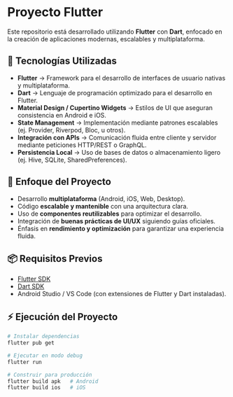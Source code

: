 # Proyecto Flutter

Este repositorio está desarrollado utilizando **Flutter** con **Dart**, enfocado en la creación de aplicaciones modernas, escalables y multiplataforma.

## 🚀 Tecnologías Utilizadas

- **Flutter** → Framework para el desarrollo de interfaces de usuario nativas y multiplataforma.  
- **Dart** → Lenguaje de programación optimizado para el desarrollo en Flutter.  
- **Material Design / Cupertino Widgets** → Estilos de UI que aseguran consistencia en Android e iOS.  
- **State Management** → Implementación mediante patrones escalables (ej. Provider, Riverpod, Bloc, u otros).  
- **Integración con APIs** → Comunicación fluida entre cliente y servidor mediante peticiones HTTP/REST o GraphQL.  
- **Persistencia Local** → Uso de bases de datos o almacenamiento ligero (ej. Hive, SQLite, SharedPreferences).  

## 🎯 Enfoque del Proyecto

- Desarrollo **multiplataforma** (Android, iOS, Web, Desktop).  
- Código **escalable y mantenible** con una arquitectura clara.  
- Uso de **componentes reutilizables** para optimizar el desarrollo.  
- Integración de **buenas prácticas de UI/UX** siguiendo guías oficiales.  
- Énfasis en **rendimiento y optimización** para garantizar una experiencia fluida.  

## 📦 Requisitos Previos

- [Flutter SDK](https://flutter.dev/docs/get-started/install)  
- [Dart SDK](https://dart.dev/get-dart)  
- Android Studio / VS Code (con extensiones de Flutter y Dart instaladas).  

## ⚡ Ejecución del Proyecto

```bash
# Instalar dependencias
flutter pub get

# Ejecutar en modo debug
flutter run

# Construir para producción
flutter build apk   # Android
flutter build ios   # iOS
